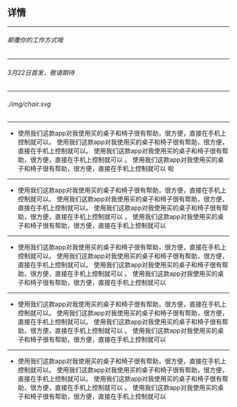 ## 详情

---

###### 颠覆你的工作方式哦

---

###### 3月22日首发，敬请期待

---

######  ./img/chair.svg

---
* 使用我们这款app对我使用买的桌子和椅子很有帮助，很方便，直接在手机上控制就可以。 使用我们这款app对我使用买的桌子和椅子很有帮助，很方便，直接在手机上控制就可以。 使用我们这款app对我使用买的桌子和椅子很有帮助，很方便，直接在手机上控制就可以 。 使用我们这款app对我使用买的桌子和椅子很有帮助，很方便，直接在手机上控制就可以    啦    

---
* 使用我们这款app对我使用买的桌子和椅子很有帮助，很方便，直接在手机上控制就可以。 使用我们这款app对我使用买的桌子和椅子很有帮助，很方便，直接在手机上控制就可以。 使用我们这款app对我使用买的桌子和椅子很有帮助，很方便，直接在手机上控制就可以 。 使用我们这款app对我使用买的桌子和椅子很有帮助，很方便，直接在手机上控制就可以    

---
* 使用我们这款app对我使用买的桌子和椅子很有帮助，很方便，直接在手机上控制就可以。 使用我们这款app对我使用买的桌子和椅子很有帮助，很方便，直接在手机上控制就可以。 使用我们这款app对我使用买的桌子和椅子很有帮助，很方便，直接在手机上控制就可以 。 使用我们这款app对我使用买的桌子和椅子很有帮助，很方便，直接在手机上控制就可以    

---
- 使用我们这款app对我使用买的桌子和椅子很有帮助，很方便，直接在手机上控制就可以。 使用我们这款app对我使用买的桌子和椅子很有帮助，很方便，直接在手机上控制就可以。 使用我们这款app对我使用买的桌子和椅子很有帮助，很方便，直接在手机上控制就可以 。 使用我们这款app对我使用买的桌子和椅子很有帮助，很方便，直接在手机上控制就可以    

---

- 使用我们这款app对我使用买的桌子和椅子很有帮助，很方便，直接在手机上控制就可以。 使用我们这款app对我使用买的桌子和椅子很有帮助，很方便，直接在手机上控制就可以。 使用我们这款app对我使用买的桌子和椅子很有帮助，很方便，直接在手机上控制就可以 。 使用我们这款app对我使用买的桌子和椅子很有帮助，很方便，直接在手机上控制就可以    

